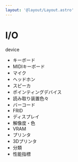 ```yaml
---
layout: '@layout/Layout.astro'
---
```

# I/O
device
* キーボード
* MIDIキーボード
* マイク
* ヘッドホン
* スピーカ
* ポインティングデバイス
* 読み取り装置色々
* バーコード
* FRID
* ディスプレイ
* 解像度・色
* VRAM
* プリンタ
* 3Dプリンタ
* 分類
* 性能指標